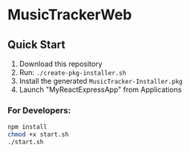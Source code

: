 # MusicTrackerWeb

## Quick Start

1. Download this repository
2. Run: `./create-pkg-installer.sh`
3. Install the generated `MusicTracker-Installer.pkg`
4. Launch "MyReactExpressApp" from Applications

### For Developers:
```bash
npm install
chmod +x start.sh
./start.sh
